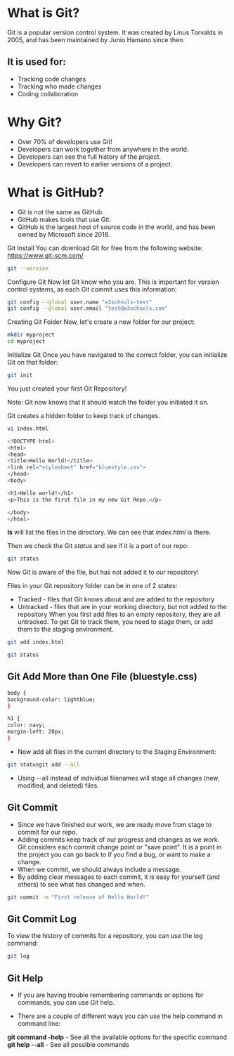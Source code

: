 # What is Git?
Git is a popular version control system. It was created by Linus Torvalds in 2005, and has been maintained by Junio Hamano since then.

## It is used for:

- Tracking code changes
- Tracking who made changes
- Coding collaboration
# Why Git?
- Over 70% of developers use Git!
- Developers can work together from anywhere in the world.
- Developers can see the full history of the project.
- Developers can revert to earlier versions of a project.
# What is GitHub?
- Git is not the same as GitHub.
- GitHub makes tools that use Git.
- GitHub is the largest host of source code in the world, and has been owned by Microsoft since 2018.

Git Install
You can download Git for free from the following website: https://www.git-scm.com/
```bash
git --version
```
Configure Git
Now let Git know who you are. This is important for version control systems, as each Git commit uses this information:
```bash
git config --global user.name "w3schools-test"
git config --global user.email "test@w3schools.com"
```
Creating Git Folder
Now, let's create a new folder for our project:

```bash
mkdir myproject
cd myproject
```

Initialize Git
Once you have navigated to the correct folder, you can initialize Git on that folder:
```bash
git init 
```
You just created your first Git Repository!

Note: Git now knows that it should watch the folder you initiated it on.

Git creates a hidden folder to keep track of changes.

```bash
vi index.html
```

```bash
<!DOCTYPE html>
<html>
<head>
<title>Hello World!</title>
<link rel="stylesheet" href="bluestyle.css">
</head>
<body>

<h1>Hello world!</h1>
<p>This is the first file in my new Git Repo.</p>

</body>
</html>
```
**ls** will list the files in the directory. We can see that _index.html_ is there.

Then we check the Git _status_ and see if it is a part of our repo:
```bash
git status
```
Now Git is aware of the file, but has not added it to our repository!

Files in your Git repository folder can be in one of 2 states:

- Tracked - files that Git knows about and are added to the repository
- Untracked - files that are in your working directory, but not added to the repository
 When you first add files to an empty repository, they are all untracked. To get Git to track them, you need to stage them, or add them to the staging environment.
```bash
git add index.html
```
```bash
git status
```
## Git Add More than One File  (bluestyle.css)
```bash
body {
background-color: lightblue;
}

h1 {
color: navy;
margin-left: 20px;
}
```
+ Now add all files in the current directory to the Staging Environment:
```bash
git statusgit add --all
```
+ Using --all instead of individual filenames will stage all changes (new, modified, and deleted) files.

## Git Commit
+ Since we have finished our work, we are ready move from stage to commit for our repo.
+ Adding commits keep track of our progress and changes as we work. Git considers each commit change point or "save point". It is a point in the project you can go back to if you find a bug, or want to make a change.
+ When we commit, we should always include a message.
+ By adding clear messages to each commit, it is easy for yourself (and others) to see what has changed and when.
```bash
git commit -m "First release of Hello World!"
```
## Git Commit Log
To view the history of commits for a repository, you can use the log command:
```bash
git log
```

## Git Help
+ If you are having trouble remembering commands or options for commands, you can use Git help.

+ There are a couple of different ways you can use the help command in command line:

**git command -help** -  See all the available options for the specific command
**git help --all** -  See all possible commands
